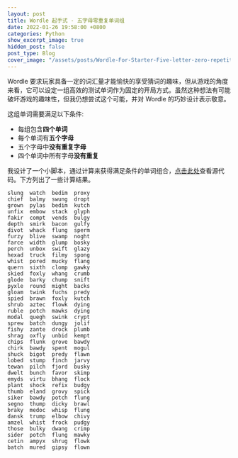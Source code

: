```yaml
---
layout: post
title: Wordle 起手式 - 五字母零重复单词组
date: 2022-01-26 19:58:00 +0800
categories: Python
show_excerpt_image: true
hidden_post: false
post_type: Blog
cover_image: "/assets/posts/Wordle-For-Starter-Five-letter-zero-repetition-words/Wordle"
---
```


Wordle 要求玩家具备一定的词汇量才能愉快的享受猜词的趣味，但从游戏的角度来看，它可以设定一组高效的测试单词作为固定的开局方式。虽然这种想法有可能破坏游戏的趣味性，但我仍想尝试这个可能，并对 Wordle 的巧妙设计表示敬意。

这组单词需要满足以下条件:

* 每组包含**四个单词**
* 每个单词有**五个字母**
* 五个字母中**没有重复字母**
* 四个单词中所有字母**没有重复**

我设计了一个小脚本，通过计算来获得满足条件的单词组合，[点击此处](https://github.com/rijieli/wordle)查看源代码。下方列出了一些计算结果。

```
slung  watch  bedim  proxy
chief  balmy  swung  dropt
grown  pylas  bedim  kutch
unfix  embow  stack  glyph
fakir  compt  vends  bulgy
depth  smirk  bacon  gulfy
divot  whack  flung  sperm
furzy  blive  swamp  noght
farce  width  glump  bosky
perch  unbox  swift  glazy
hexad  truck  filmy  spong
whist  pored  mucky  flang
quern  sixth  clomp  gawky
skied  foxly  whang  crumb
glode  barky  chump  snift
pyxle  round  might  backs
gloam  twink  fuchs  predy
spied  brawn  foxly  kutch
shrub  aztec  flowk  dying
ruble  potch  mawks  dying
modal  quegh  swink  crypt
sprew  batch  dungy  jolif
fishy  zante  drock  plumb
shrag  oxfly  unbid  kempt
chips  flunk  grove  bawdy
chirk  bawdy  spent  mogul
shuck  bigot  predy  flawn
lobed  stump  finch  jarvy
tewan  pilch  fjord  busky
dwelt  bunch  favor  skimp
emyds  virtu  bhang  flock
plant  shock  refix  budgy
thumb  eland  grovy  spick
siker  bawdy  potch  flung
segno  thump  dicky  brawl
braky  medoc  whisp  flung
dansk  trump  elbow  chivy
amzel  whist  frock  pudgy
those  bulky  dwang  crimp
sider  potch  flung  mawky
cetin  ampyx  shrug  flowk
batch  mured  gipsy  flown
```